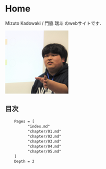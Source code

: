 # Home

Mizuto Kadowaki / 門脇 瑞斗 のwebサイトです．

<img src="/docs/src/chapter/images/intro.png" width="40%"/>

## 目次

```@contents
    Pages = [
          "index.md"
          "chapter/01.md"
          "chapter/02.md"
          "chapter/03.md"
          "chapter/04.md"
          "chapter/05.md"
    ]
    Depth = 2
```